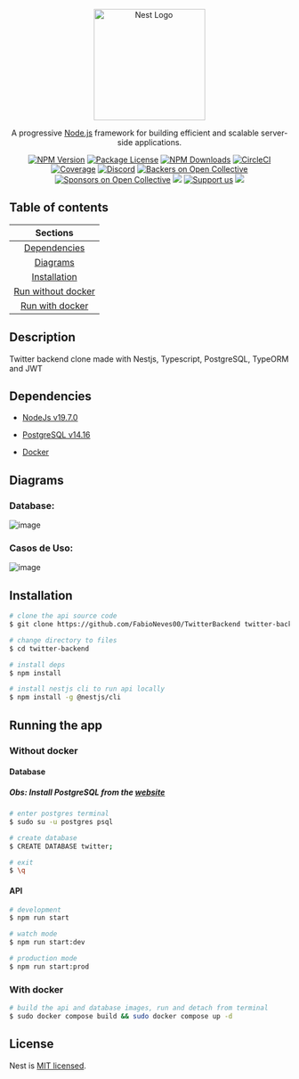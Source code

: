 <p align="center">
  <a href="http://nestjs.com/" target="blank"><img src="https://nestjs.com/img/logo-small.svg" width="200" alt="Nest Logo" /></a>
</p>

[circleci-image]: https://img.shields.io/circleci/build/github/nestjs/nest/master?token=abc123def456
[circleci-url]: https://circleci.com/gh/nestjs/nest

  <p align="center">A progressive <a href="http://nodejs.org" target="_blank">Node.js</a> framework for building efficient and scalable server-side applications.</p>
    <p align="center">
<a href="https://www.npmjs.com/~nestjscore" target="_blank"><img src="https://img.shields.io/npm/v/@nestjs/core.svg" alt="NPM Version" /></a>
<a href="https://www.npmjs.com/~nestjscore" target="_blank"><img src="https://img.shields.io/npm/l/@nestjs/core.svg" alt="Package License" /></a>
<a href="https://www.npmjs.com/~nestjscore" target="_blank"><img src="https://img.shields.io/npm/dm/@nestjs/common.svg" alt="NPM Downloads" /></a>
<a href="https://circleci.com/gh/nestjs/nest" target="_blank"><img src="https://img.shields.io/circleci/build/github/nestjs/nest/master" alt="CircleCI" /></a>
<a href="https://coveralls.io/github/nestjs/nest?branch=master" target="_blank"><img src="https://coveralls.io/repos/github/nestjs/nest/badge.svg?branch=master#9" alt="Coverage" /></a>
<a href="https://discord.gg/G7Qnnhy" target="_blank"><img src="https://img.shields.io/badge/discord-online-brightgreen.svg" alt="Discord"/></a>
<a href="https://opencollective.com/nest#backer" target="_blank"><img src="https://opencollective.com/nest/backers/badge.svg" alt="Backers on Open Collective" /></a>
<a href="https://opencollective.com/nest#sponsor" target="_blank"><img src="https://opencollective.com/nest/sponsors/badge.svg" alt="Sponsors on Open Collective" /></a>
  <a href="https://paypal.me/kamilmysliwiec" target="_blank"><img src="https://img.shields.io/badge/Donate-PayPal-ff3f59.svg"/></a>
    <a href="https://opencollective.com/nest#sponsor"  target="_blank"><img src="https://img.shields.io/badge/Support%20us-Open%20Collective-41B883.svg" alt="Support us"></a>
  <a href="https://twitter.com/nestframework" target="_blank"><img src="https://img.shields.io/twitter/follow/nestframework.svg?style=social&label=Follow"></a>
</p>
  <!--[![Backers on Open Collective](https://opencollective.com/nest/backers/badge.svg)](https://opencollective.com/nest#backer)
  [![Sponsors on Open Collective](https://opencollective.com/nest/sponsors/badge.svg)](https://opencollective.com/nest#sponsor)-->


## Table of contents
| Sections |
|:-:|
| [Dependencies](#dependencies) |
| [Diagrams](#diagrams) |
| [Installation](#installation) |
| [Run without docker](#without-docker) |
| [Run with docker](#with-docker) |

## Description

Twitter backend clone made with Nestjs, Typescript, PostgreSQL, TypeORM and JWT

## Dependencies

- [NodeJs v19.7.0](https://nodejs.org/en/download)

- [PostgreSQL v14.16](https://www.postgresql.org/download/)
- [Docker](https://docs.docker.com/desktop/)

## Diagrams

### Database:
![image](https://user-images.githubusercontent.com/67487494/228229263-9ae8dd63-7b00-41be-8b27-a32a3d931c9e.png)


### Casos de Uso:
![image](https://user-images.githubusercontent.com/67487494/228230016-bb46176d-a9a5-4f51-be52-4e0189341537.png)


## Installation

```bash
# clone the api source code
$ git clone https://github.com/FabioNeves00/TwitterBackend twitter-backend

# change directory to files
$ cd twitter-backend

# install deps
$ npm install

# install nestjs cli to run api locally
$ npm install -g @nestjs/cli
```

## Running the app
### Without docker
#### Database
##### Obs: Install PostgreSQL from the [website](#Dependencies)
```bash
# enter postgres terminal
$ sudo su -u postgres psql

# create database
$ CREATE DATABASE twitter;

# exit
$ \q
```
#### API
```bash
# development
$ npm run start

# watch mode
$ npm run start:dev

# production mode
$ npm run start:prod
```

### With docker

```bash
# build the api and database images, run and detach from terminal
$ sudo docker compose build && sudo docker compose up -d
```

## License

Nest is [MIT licensed](LICENSE).

